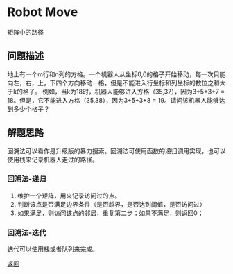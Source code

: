 # Robot Move

矩阵中的路径

## 问题描述
地上有一个m行和n列的方格。一个机器人从坐标0,0的格子开始移动，每一次只能向左，右，上，下四个方向移动一格，但是不能进入行坐标和列坐标的数位之和大于k的格子。 例如，当k为18时，机器人能够进入方格（35,37），因为3+5+3+7 = 18。但是，它不能进入方格（35,38），因为3+5+3+8 = 19。请问该机器人能够达到多少个格子？

## 解题思路
回溯法可以看作是升级版的暴力搜索。回溯法可使用函数的递归调用实现，也可以使用栈来记录机器人走过的路径。
### 回溯法-递归
1. 维护一个矩阵，用来记录访问过的点。
2. 判断该点是否满足边界条件（是否越界，是否达到阈值，是否访问过）
3. 如果满足，则访问该点的邻居，重复第二步；如果不满足，则返回0；

### 回溯法-迭代
迭代可以使用栈或者队列来完成。

[返回](./)